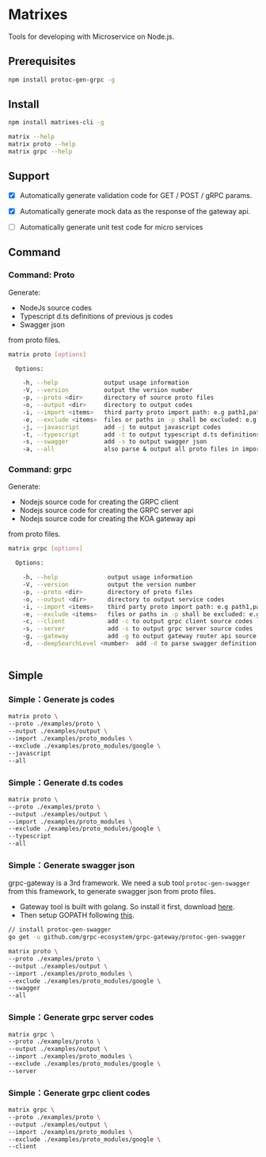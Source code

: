 Matrixes
=========================
Tools for developing with Microservice on Node.js.

## Prerequisites

``` bash
npm install protoc-gen-grpc -g
```

## Install

```bash
npm install matrixes-cli -g

matrix --help
matrix proto --help
matrix grpc --help
```

## Support

- [x] Automatically generate validation code for GET / POST / gRPC params.
- [x] Automatically generate mock data as the response of the gateway api.
- [ ] Automatically generate unit test code for micro services


## Command
### Command: Proto
Generate:

* NodeJs source codes
* Typescript d.ts definitions of previous js codes
* Swagger json

from proto files.

```bash
matrix proto [options]

  Options:

    -h, --help             output usage information
    -V, --version          output the version number
    -p, --proto <dir>      directory of source proto files
    -o, --output <dir>     directory to output codes
    -i, --import <items>   third party proto import path: e.g path1,path2,path3
    -e, --exclude <items>  files or paths in -p shall be excluded: e.g file1,path1,path2,file2
    -j, --javascript       add -j to output javascript codes
    -t, --typescript       add -t to output typescript d.ts definitions
    -s, --swagger          add -s to output swagger json
    -a, --all              also parse & output all proto files in import path?
```

### Command: grpc
Generate:

- Nodejs source code for creating the GRPC client
- Nodejs source code for creating the GRPC server api
- Nodejs source code for creating the KOA gateway api

from proto files.

```bash
matrix grpc [options]

  Options:

    -h, --help              output usage information
    -V, --version           output the version number
    -p, --proto <dir>       directory of proto files
    -o, --output <dir>      directory to output service codes
    -i, --import <items>    third party proto import path: e.g path1,path2,path3
    -e, --exclude <items>   files or paths in -p shall be excluded: e.g file1,path1,path2,file2
    -c, --client            add -c to output grpc client source codes
    -s, --server            add -s to output grpc server source codes
    -g, --gateway           add -g to output gateway router api source codes
    -d, --deepSearchLevel <number> 	add -d to parse swagger definition depth, default: 5
    
```

## Simple
### Simple：Generate js codes
```bash
matrix proto \
--proto ./examples/proto \
--output ./examples/output \
--import ./examples/proto_modules \
--exclude ./examples/proto_modules/google \
--javascript
--all
```

### Simple：Generate d.ts codes
```bash
matrix proto \
--proto ./examples/proto \
--output ./examples/output \
--import ./examples/proto_modules \
--exclude ./examples/proto_modules/google \
--typescript
--all
```

### Simple：Generate swagger json

grpc-gateway is a 3rd framework. We need a sub tool `protoc-gen-swagger` from this framework, to generate swagger json from proto files.

- Gateway tool is built with golang. So install it first, download [here](https://golang.org/dl/).
- Then setup GOPATH following [this](https://github.com/golang/go/wiki/GOPATH).

```bash
// install protoc-gen-swagger
go get -u github.com/grpc-ecosystem/grpc-gateway/protoc-gen-swagger

matrix proto \
--proto ./examples/proto \
--output ./examples/output \
--import ./examples/proto_modules \
--exclude ./examples/proto_modules/google \
--swagger
--all
```

### Simple：Generate grpc server codes
```bash
matrix grpc \
--proto ./examples/proto \
--output ./examples/output \
--import ./examples/proto_modules \
--exclude ./examples/proto_modules/google \
--server
```

### Simple：Generate grpc client codes
```bash
matrix grpc \
--proto ./examples/proto \
--output ./examples/output \
--import ./examples/proto_modules \
--exclude ./examples/proto_modules/google \
--client
```
